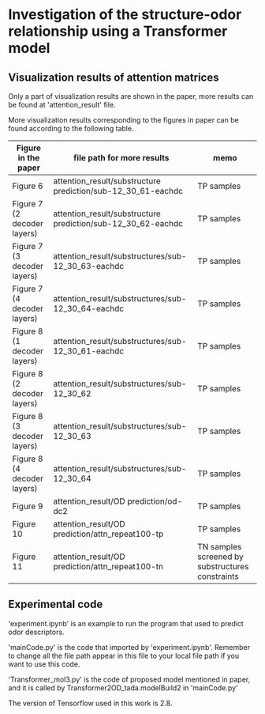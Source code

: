 # Investigation of the structure-odor relationship using a Transformer model

## Visualization results of attention matrices
Only a part of visualization results are shown in the paper, more results can be found at 'attention_result' file.

More visualization results corresponding to the figures in paper can be found according to the following table.

|Figure in the paper |file path for more results |memo|
|-|-|-|
|Figure 6|attention_result/substructure prediction/sub-12_30_61-eachdc | TP samples|
|Figure 7 (2 decoder layers)|attention_result/substructure prediction/sub-12_30_62-eachdc|TP samples |
|Figure 7 (3 decoder layers)|attention_result/substructures/sub-12_30_63-eachdc|TP samples |
|Figure 7 (4 decoder layers)|attention_result/substructures/sub-12_30_64-eachdc|TP samples |
|Figure 8 (1 decoder layers)|attention_result/substructures/sub-12_30_61-eachdc|TP samples |
|Figure 8 (2 decoder layers)|attention_result/substructures/sub-12_30_62|TP samples |
|Figure 8 (3 decoder layers)|attention_result/substructures/sub-12_30_63|TP samples |
|Figure 8 (4 decoder layers)|attention_result/substructures/sub-12_30_64|TP samples |
|Figure 9 |attention_result/OD prediction/od-dc2|TP samples|
|Figure 10|attention_result/OD prediction/attn_repeat100-tp|TP samples|
|Figure 11|attention_result/OD prediction/attn_repeat100-tn|TN samples screened by substructures constraints|

## Experimental code
'experiment.ipynb' is an example to run the program that used to predict odor descriptors.

'mainCode.py' is the code that imported by 'experiment.ipynb'. Remember to change all the file path appear in this file to your local file path if you want to use this code.

'Transformer_mol3.py' is the code of proposed model mentioned in paper, and it is called by Transformer2OD_tada.modelBuild2 in 'mainCode.py'

The version of Tensorflow used in this work is 2.8.
